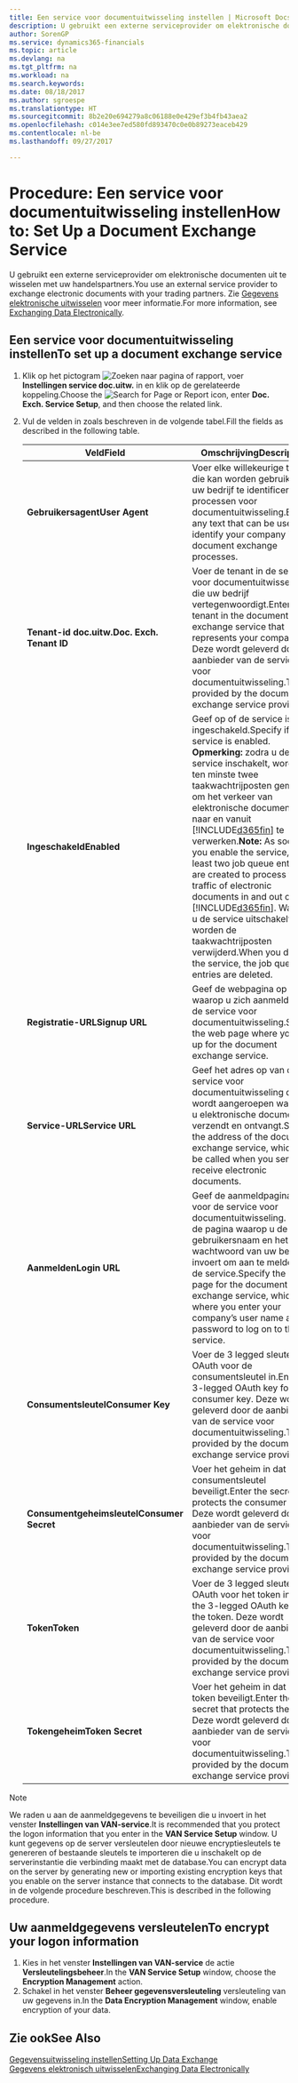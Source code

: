 ```yaml
---
title: Een service voor documentuitwisseling instellen | Microsoft Docs
description: U gebruikt een externe serviceprovider om elektronische documenten uit te wisselen met uw handelspartners.
author: SorenGP
ms.service: dynamics365-financials
ms.topic: article
ms.devlang: na
ms.tgt_pltfrm: na
ms.workload: na
ms.search.keywords: 
ms.date: 08/18/2017
ms.author: sgroespe
ms.translationtype: HT
ms.sourcegitcommit: 8b2e20e694279a8c06188e0e429ef3b4fb43aea2
ms.openlocfilehash: c014e3ee7ed580fd893470c0e0b89273eaceb429
ms.contentlocale: nl-be
ms.lasthandoff: 09/27/2017

---
```

# <a name="how-to-set-up-a-document-exchange-service"></a><span data-ttu-id="d0b5a-103">Procedure: Een service voor documentuitwisseling instellen</span><span class="sxs-lookup"><span data-stu-id="d0b5a-103">How to: Set Up a Document Exchange Service</span></span>
<span data-ttu-id="d0b5a-104">U gebruikt een externe serviceprovider om elektronische documenten uit te wisselen met uw handelspartners.</span><span class="sxs-lookup"><span data-stu-id="d0b5a-104">You use an external service provider to exchange electronic documents with your trading partners.</span></span> <span data-ttu-id="d0b5a-105">Zie [Gegevens elektronische uitwisselen](across-data-exchange.md) voor meer informatie.</span><span class="sxs-lookup"><span data-stu-id="d0b5a-105">For more information, see [Exchanging Data Electronically](across-data-exchange.md).</span></span>  

## <a name="to-set-up-a-document-exchange-service"></a><span data-ttu-id="d0b5a-106">Een service voor documentuitwisseling instellen</span><span class="sxs-lookup"><span data-stu-id="d0b5a-106">To set up a document exchange service</span></span>  
1. <span data-ttu-id="d0b5a-107">Klik op het pictogram ![Zoeken naar pagina of rapport](media/ui-search/search_small.png "pictogram Zoeken naar pagina of rapport"), voer **Instellingen service doc.uitw.** in en klik op de gerelateerde koppeling.</span><span class="sxs-lookup"><span data-stu-id="d0b5a-107">Choose the ![Search for Page or Report](media/ui-search/search_small.png "Search for Page or Report icon") icon, enter **Doc. Exch. Service Setup**, and then choose the related link.</span></span>  
2. <span data-ttu-id="d0b5a-108">Vul de velden in zoals beschreven in de volgende tabel.</span><span class="sxs-lookup"><span data-stu-id="d0b5a-108">Fill the fields as described in the following table.</span></span>  

    |<span data-ttu-id="d0b5a-109">Veld</span><span class="sxs-lookup"><span data-stu-id="d0b5a-109">Field</span></span>|<span data-ttu-id="d0b5a-110">Omschrijving</span><span class="sxs-lookup"><span data-stu-id="d0b5a-110">Description</span></span>|  
    |---------------------------------|---------------------------------------|  
    |<span data-ttu-id="d0b5a-111">**Gebruikersagent**</span><span class="sxs-lookup"><span data-stu-id="d0b5a-111">**User Agent**</span></span>|<span data-ttu-id="d0b5a-112">Voer elke willekeurige tekst in die kan worden gebruikt om uw bedrijf te identificeren in processen voor documentuitwisseling.</span><span class="sxs-lookup"><span data-stu-id="d0b5a-112">Enter any text that can be used to identify your company in document exchange processes.</span></span>|  
    |<span data-ttu-id="d0b5a-113">**Tenant-id doc.uitw.**</span><span class="sxs-lookup"><span data-stu-id="d0b5a-113">**Doc. Exch. Tenant ID**</span></span>|<span data-ttu-id="d0b5a-114">Voer de tenant in de service voor documentuitwisseling in die uw bedrijf vertegenwoordigt.</span><span class="sxs-lookup"><span data-stu-id="d0b5a-114">Enter the tenant in the document exchange service that represents your company.</span></span> <span data-ttu-id="d0b5a-115">Deze wordt geleverd door de aanbieder van de service voor documentuitwisseling.</span><span class="sxs-lookup"><span data-stu-id="d0b5a-115">This is provided by the document exchange service provider.</span></span>|  
    |<span data-ttu-id="d0b5a-116">**Ingeschakeld**</span><span class="sxs-lookup"><span data-stu-id="d0b5a-116">**Enabled**</span></span>|<span data-ttu-id="d0b5a-117">Geef op of de service is ingeschakeld.</span><span class="sxs-lookup"><span data-stu-id="d0b5a-117">Specify if the service is enabled.</span></span> <span data-ttu-id="d0b5a-118">**Opmerking:** zodra u de service inschakelt, worden ten minste twee taakwachtrijposten gemaakt om het verkeer van elektronische documenten naar en vanuit [!INCLUDE[d365fin](includes/d365fin_md.md)] te verwerken.</span><span class="sxs-lookup"><span data-stu-id="d0b5a-118">**Note:**  As soon as you enable the service, at least two job queue entries are created to process the traffic of electronic documents in and out of [!INCLUDE[d365fin](includes/d365fin_md.md)].</span></span> <span data-ttu-id="d0b5a-119">Wanneer u de service uitschakelt, worden de taakwachtrijposten verwijderd.</span><span class="sxs-lookup"><span data-stu-id="d0b5a-119">When you disable the service, the job queue entries are deleted.</span></span>|  
    |<span data-ttu-id="d0b5a-120">**Registratie-URL**</span><span class="sxs-lookup"><span data-stu-id="d0b5a-120">**Signup URL**</span></span>|<span data-ttu-id="d0b5a-121">Geef de webpagina op waarop u zich aanmeldt voor de service voor documentuitwisseling.</span><span class="sxs-lookup"><span data-stu-id="d0b5a-121">Specify the web page where you sign up for the document exchange service.</span></span>|  
    |<span data-ttu-id="d0b5a-122">**Service-URL**</span><span class="sxs-lookup"><span data-stu-id="d0b5a-122">**Service URL**</span></span>|<span data-ttu-id="d0b5a-123">Geef het adres op van de service voor documentuitwisseling die wordt aangeroepen wanneer u elektronische documenten verzendt en ontvangt.</span><span class="sxs-lookup"><span data-stu-id="d0b5a-123">Specify the address of the document exchange service, which will be called when you send and receive electronic documents.</span></span>|  
    |<span data-ttu-id="d0b5a-124">**Aanmelden**</span><span class="sxs-lookup"><span data-stu-id="d0b5a-124">**Login URL**</span></span>|<span data-ttu-id="d0b5a-125">Geef de aanmeldpagina op voor de service voor documentuitwisseling. Dit is de pagina waarop u de gebruikersnaam en het wachtwoord van uw bedrijf invoert om aan te melden bij de service.</span><span class="sxs-lookup"><span data-stu-id="d0b5a-125">Specify the logon page for the document exchange service, which is where you enter your company’s user name and password to log on to the service.</span></span>|  
    |<span data-ttu-id="d0b5a-126">**Consumentsleutel**</span><span class="sxs-lookup"><span data-stu-id="d0b5a-126">**Consumer Key**</span></span>|<span data-ttu-id="d0b5a-127">Voer de 3 legged sleutel voor OAuth voor de consumentsleutel in.</span><span class="sxs-lookup"><span data-stu-id="d0b5a-127">Enter the 3-legged OAuth key for the consumer key.</span></span> <span data-ttu-id="d0b5a-128">Deze wordt geleverd door de aanbieder van de service voor documentuitwisseling.</span><span class="sxs-lookup"><span data-stu-id="d0b5a-128">This is provided by the document exchange service provider.</span></span>|  
    |<span data-ttu-id="d0b5a-129">**Consumentgeheimsleutel**</span><span class="sxs-lookup"><span data-stu-id="d0b5a-129">**Consumer Secret**</span></span>|<span data-ttu-id="d0b5a-130">Voer het geheim in dat de consumentsleutel beveiligt.</span><span class="sxs-lookup"><span data-stu-id="d0b5a-130">Enter the secret that protects the consumer key.</span></span> <span data-ttu-id="d0b5a-131">Deze wordt geleverd door de aanbieder van de service voor documentuitwisseling.</span><span class="sxs-lookup"><span data-stu-id="d0b5a-131">This is provided by the document exchange service provider.</span></span>|  
    |<span data-ttu-id="d0b5a-132">**Token**</span><span class="sxs-lookup"><span data-stu-id="d0b5a-132">**Token**</span></span>|<span data-ttu-id="d0b5a-133">Voer de 3 legged sleutel voor OAuth voor het token in.</span><span class="sxs-lookup"><span data-stu-id="d0b5a-133">Enter the 3-legged OAuth key for the token.</span></span> <span data-ttu-id="d0b5a-134">Deze wordt geleverd door de aanbieder van de service voor documentuitwisseling.</span><span class="sxs-lookup"><span data-stu-id="d0b5a-134">This is provided by the document exchange service provider.</span></span>|  
    |<span data-ttu-id="d0b5a-135">**Tokengeheim**</span><span class="sxs-lookup"><span data-stu-id="d0b5a-135">**Token Secret**</span></span>|<span data-ttu-id="d0b5a-136">Voer het geheim in dat het token beveiligt.</span><span class="sxs-lookup"><span data-stu-id="d0b5a-136">Enter the secret that protects the token.</span></span> <span data-ttu-id="d0b5a-137">Deze wordt geleverd door de aanbieder van de service voor documentuitwisseling.</span><span class="sxs-lookup"><span data-stu-id="d0b5a-137">This is provided by the document exchange service provider.</span></span>|  

> [!NOTE]  
>  <span data-ttu-id="d0b5a-138">We raden u aan de aanmeldgegevens te beveiligen die u invoert in het venster **Instellingen van VAN-service**.</span><span class="sxs-lookup"><span data-stu-id="d0b5a-138">It is recommended that you protect the logon information that you enter in the **VAN Service Setup** window.</span></span> <span data-ttu-id="d0b5a-139">U kunt gegevens op de server versleutelen door nieuwe encryptiesleutels te genereren of bestaande sleutels te importeren die u inschakelt op de serverinstantie die verbinding maakt met de database.</span><span class="sxs-lookup"><span data-stu-id="d0b5a-139">You can encrypt data on the server by generating new or importing existing encryption keys that you enable on the server instance that connects to the database.</span></span> <span data-ttu-id="d0b5a-140">Dit wordt in de volgende procedure beschreven.</span><span class="sxs-lookup"><span data-stu-id="d0b5a-140">This is described in the following procedure.</span></span>  

## <a name="to-encrypt-your-logon-information"></a><span data-ttu-id="d0b5a-141">Uw aanmeldgegevens versleutelen</span><span class="sxs-lookup"><span data-stu-id="d0b5a-141">To encrypt your logon information</span></span>  
1. <span data-ttu-id="d0b5a-142">Kies in het venster **Instellingen van VAN-service** de actie **Versleutelingsbeheer**.</span><span class="sxs-lookup"><span data-stu-id="d0b5a-142">In the **VAN Service Setup** window, choose the **Encryption Management** action.</span></span>  
2. <span data-ttu-id="d0b5a-143">Schakel in het venster **Beheer gegevensversleuteling** versleuteling van uw gegevens in.</span><span class="sxs-lookup"><span data-stu-id="d0b5a-143">In the **Data Encryption Management** window, enable encryption of your data.</span></span> <!--For more information, see [Manage Data Encryption](../manage-data-encryption.md).-->  

## <a name="see-also"></a><span data-ttu-id="d0b5a-144">Zie ook</span><span class="sxs-lookup"><span data-stu-id="d0b5a-144">See Also</span></span>  
[<span data-ttu-id="d0b5a-145">Gegevensuitwisseling instellen</span><span class="sxs-lookup"><span data-stu-id="d0b5a-145">Setting Up Data Exchange</span></span>](across-set-up-data-exchange.md)  
[<span data-ttu-id="d0b5a-146">Gegevens elektronisch uitwisselen</span><span class="sxs-lookup"><span data-stu-id="d0b5a-146">Exchanging Data Electronically</span></span>](across-data-exchange.md)

